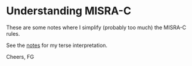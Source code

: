 # Understanding MISRA-C

These are some notes where I simplify (probably too much) the MISRA-C rules.

See the [notes](./notes.md) for my terse interpretation. 

Cheers,
FG